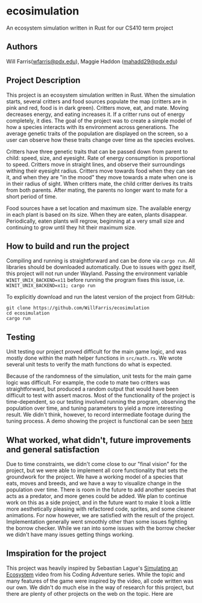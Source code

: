 # ecosimulation
An ecosystem simulation written in Rust for our CS410 term project

## Authors
Will Farris(<wfarris@pdx.edu>), Maggie Haddon (<mahadd29@pdx.edu>)

## Project Description
This project is an ecosystem simulation written in Rust. When the simulation starts, several critters and food sources populate the map (critters are in pink and red, food is in dark green). Critters move, eat, and mate.  Moving decreases energy, and eating increases it. If a critter runs out of energy completely, it dies. The goal of the project was to create a simple model of how a species interacts with its environment across generations. The average genetic traits of the population are displayed on the screen, so a user can observe how these traits change over time as the species evolves.

Critters have three genetic traits that can be passed down from parent to child: speed, size, and eyesight.
Rate of energy consumption is proportional to speed. Critters move in straight lines, and observe their surroundings withing their eyesight radius. Critters move towards food when they can see it, and when they are "in the mood" they move towards a mate when one is in their radius of sight. When critters mate, the child critter derives its traits from both parents. After mating, the parents no longer want to mate for a short period of time.

Food sources have a set location and maximum size.  The available energy in each plant is based on its size. When they are eaten, plants disappear.  Periodically, eaten plants will regrow, beginning at a very small size and continuing to grow until they hit their maximum size.

## How to build and run the project
Compiling and running is straightforward and can be done via `cargo run`. All libraries should be downloaded automatically.
Due to issues with ggez itself, this project will not run under Wayland. Passing the environment variable `WINIT_UNIX_BACKEND=x11` before running the program fixes this issue, i.e.
`WINIT_UNIX_BACKEND=x11; cargo run`

To explicitly download and run the latest version of the project from GitHub:
```
git clone https://github.com/WillFarris/ecosimulation
cd ecosimulation
cargo run
```
## Testing
Unit testing our project proved difficult for the main game logic, and was mostly done within the math helper functions in `src/math.rs`. We wrote several unit tests to verify the math functions do what is expected.

Because of the randomness of the simulation, unit tests for the main game logic was difficult. For example, the code to mate two critters was straightforward, but produced a random output that would have been difficult to test with assert macros. Most of the functionality of the project is time-dependent, so our testing involved running the program, observing the population over time, and tuning parameters to yield a more interesting result. We didn't think, however, to record intermediate footage during the tuning process.
A demo showing the project is functional can be seen [here](https://youtu.be/eDj6maaKUwE)

## What worked, what didn't, future improvements and general satisfaction
Due to time constraints, we didn't come close to our "final vision" for the project, but we were able to implement all core functionality that sets the groundwork for the project. We have a working model of a species that eats, moves and breeds, and we have a way to visualize change in the population over time. There is room in the future to add another species that acts as a predator, and more genes could be added.
We plan to continue work on this as a side project, and in the future want to make it look a little more aesthetically pleasing with refactored code, sprites, and some cleaner animations. For now however, we are satisfied with the result of the project.
Implementation generally went smoothly other than some issues fighting the borrow checker. While we ran into some issues with the borrow checker we didn't have many issues getting things working.

## Imspiration for the project
This project was heavily inspired by Sebastian Lague's [Simulating an Ecosystem](https://www.youtube.com/watch?v=r_It_X7v-1E) video from his Coding Adventure series. While the topic and many features of the game were inspired by the video, all code written was our own.
We didn't do much else in the way of research for this project, but there are plenty of other projects on the web on the topic. Here are 
